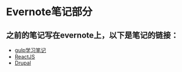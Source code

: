 # Evernote笔记部分
  
  ## 之前的笔记写在evernote上，以下是笔记的链接：
  * [gulp学习笔记](https://www.evernote.com/shard/s694/sh/cc38335e-1e35-472a-9440-05edf923163d/8810e2e843dcdf39745a48e076daf52c)
  * [ReactJS](https://www.evernote.com/shard/s694/sh/4335a969-beab-4e95-8403-1865a1afc35a/847750254800448ff16b5119ddf55925)
  * [Drupal](https://www.evernote.com/shard/s694/sh/8b68f932-3e12-491b-9dd7-1ccebe7438f0/4ef18a87fe9a2f428fb9d917c7b13231)